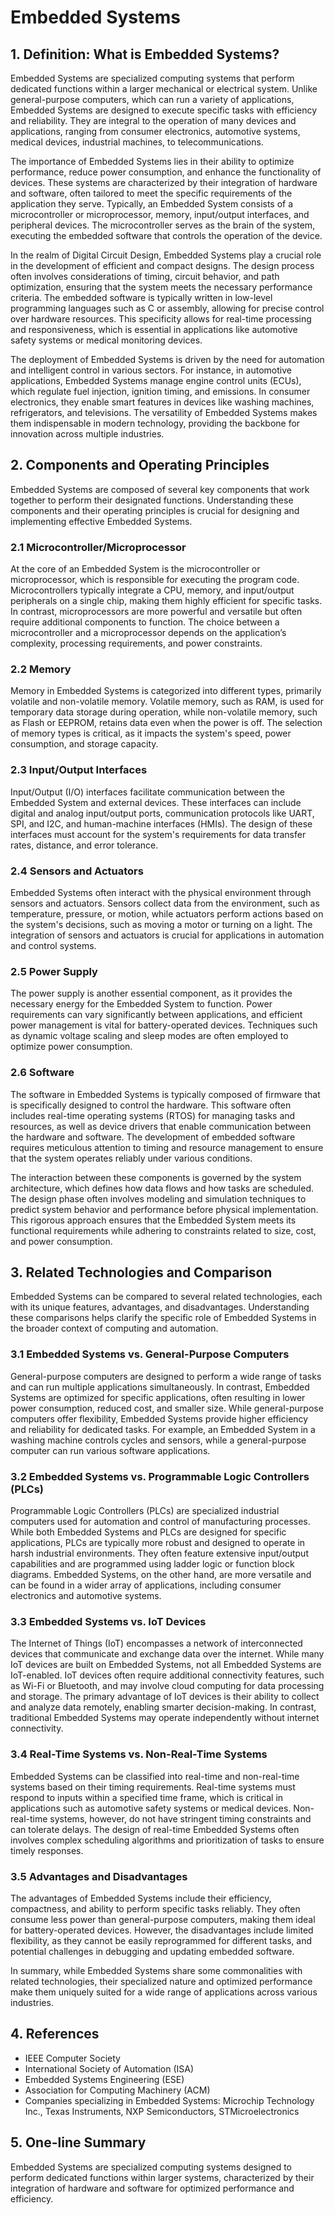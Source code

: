 # Embedded Systems

## 1. Definition: What is **Embedded Systems**?
Embedded Systems are specialized computing systems that perform dedicated functions within a larger mechanical or electrical system. Unlike general-purpose computers, which can run a variety of applications, Embedded Systems are designed to execute specific tasks with efficiency and reliability. They are integral to the operation of many devices and applications, ranging from consumer electronics, automotive systems, medical devices, industrial machines, to telecommunications.

The importance of Embedded Systems lies in their ability to optimize performance, reduce power consumption, and enhance the functionality of devices. These systems are characterized by their integration of hardware and software, often tailored to meet the specific requirements of the application they serve. Typically, an Embedded System consists of a microcontroller or microprocessor, memory, input/output interfaces, and peripheral devices. The microcontroller serves as the brain of the system, executing the embedded software that controls the operation of the device.

In the realm of Digital Circuit Design, Embedded Systems play a crucial role in the development of efficient and compact designs. The design process often involves considerations of timing, circuit behavior, and path optimization, ensuring that the system meets the necessary performance criteria. The embedded software is typically written in low-level programming languages such as C or assembly, allowing for precise control over hardware resources. This specificity allows for real-time processing and responsiveness, which is essential in applications like automotive safety systems or medical monitoring devices.

The deployment of Embedded Systems is driven by the need for automation and intelligent control in various sectors. For instance, in automotive applications, Embedded Systems manage engine control units (ECUs), which regulate fuel injection, ignition timing, and emissions. In consumer electronics, they enable smart features in devices like washing machines, refrigerators, and televisions. The versatility of Embedded Systems makes them indispensable in modern technology, providing the backbone for innovation across multiple industries.

## 2. Components and Operating Principles
Embedded Systems are composed of several key components that work together to perform their designated functions. Understanding these components and their operating principles is crucial for designing and implementing effective Embedded Systems.

### 2.1 Microcontroller/Microprocessor
At the core of an Embedded System is the microcontroller or microprocessor, which is responsible for executing the program code. Microcontrollers typically integrate a CPU, memory, and input/output peripherals on a single chip, making them highly efficient for specific tasks. In contrast, microprocessors are more powerful and versatile but often require additional components to function. The choice between a microcontroller and a microprocessor depends on the application’s complexity, processing requirements, and power constraints.

### 2.2 Memory
Memory in Embedded Systems is categorized into different types, primarily volatile and non-volatile memory. Volatile memory, such as RAM, is used for temporary data storage during operation, while non-volatile memory, such as Flash or EEPROM, retains data even when the power is off. The selection of memory types is critical, as it impacts the system's speed, power consumption, and storage capacity.

### 2.3 Input/Output Interfaces
Input/Output (I/O) interfaces facilitate communication between the Embedded System and external devices. These interfaces can include digital and analog input/output ports, communication protocols like UART, SPI, and I2C, and human-machine interfaces (HMIs). The design of these interfaces must account for the system's requirements for data transfer rates, distance, and error tolerance.

### 2.4 Sensors and Actuators
Embedded Systems often interact with the physical environment through sensors and actuators. Sensors collect data from the environment, such as temperature, pressure, or motion, while actuators perform actions based on the system's decisions, such as moving a motor or turning on a light. The integration of sensors and actuators is crucial for applications in automation and control systems.

### 2.5 Power Supply
The power supply is another essential component, as it provides the necessary energy for the Embedded System to function. Power requirements can vary significantly between applications, and efficient power management is vital for battery-operated devices. Techniques such as dynamic voltage scaling and sleep modes are often employed to optimize power consumption.

### 2.6 Software
The software in Embedded Systems is typically composed of firmware that is specifically designed to control the hardware. This software often includes real-time operating systems (RTOS) for managing tasks and resources, as well as device drivers that enable communication between the hardware and software. The development of embedded software requires meticulous attention to timing and resource management to ensure that the system operates reliably under various conditions.

The interaction between these components is governed by the system architecture, which defines how data flows and how tasks are scheduled. The design phase often involves modeling and simulation techniques to predict system behavior and performance before physical implementation. This rigorous approach ensures that the Embedded System meets its functional requirements while adhering to constraints related to size, cost, and power consumption.

## 3. Related Technologies and Comparison
Embedded Systems can be compared to several related technologies, each with its unique features, advantages, and disadvantages. Understanding these comparisons helps clarify the specific role of Embedded Systems in the broader context of computing and automation.

### 3.1 Embedded Systems vs. General-Purpose Computers
General-purpose computers are designed to perform a wide range of tasks and can run multiple applications simultaneously. In contrast, Embedded Systems are optimized for specific applications, often resulting in lower power consumption, reduced cost, and smaller size. While general-purpose computers offer flexibility, Embedded Systems provide higher efficiency and reliability for dedicated tasks. For example, an Embedded System in a washing machine controls cycles and sensors, while a general-purpose computer can run various software applications.

### 3.2 Embedded Systems vs. Programmable Logic Controllers (PLCs)
Programmable Logic Controllers (PLCs) are specialized industrial computers used for automation and control of manufacturing processes. While both Embedded Systems and PLCs are designed for specific applications, PLCs are typically more robust and designed to operate in harsh industrial environments. They often feature extensive input/output capabilities and are programmed using ladder logic or function block diagrams. Embedded Systems, on the other hand, are more versatile and can be found in a wider array of applications, including consumer electronics and automotive systems.

### 3.3 Embedded Systems vs. IoT Devices
The Internet of Things (IoT) encompasses a network of interconnected devices that communicate and exchange data over the internet. While many IoT devices are built on Embedded Systems, not all Embedded Systems are IoT-enabled. IoT devices often require additional connectivity features, such as Wi-Fi or Bluetooth, and may involve cloud computing for data processing and storage. The primary advantage of IoT devices is their ability to collect and analyze data remotely, enabling smarter decision-making. In contrast, traditional Embedded Systems may operate independently without internet connectivity.

### 3.4 Real-Time Systems vs. Non-Real-Time Systems
Embedded Systems can be classified into real-time and non-real-time systems based on their timing requirements. Real-time systems must respond to inputs within a specified time frame, which is critical in applications such as automotive safety systems or medical devices. Non-real-time systems, however, do not have stringent timing constraints and can tolerate delays. The design of real-time Embedded Systems often involves complex scheduling algorithms and prioritization of tasks to ensure timely responses.

### 3.5 Advantages and Disadvantages
The advantages of Embedded Systems include their efficiency, compactness, and ability to perform specific tasks reliably. They often consume less power than general-purpose computers, making them ideal for battery-operated devices. However, the disadvantages include limited flexibility, as they cannot be easily reprogrammed for different tasks, and potential challenges in debugging and updating embedded software.

In summary, while Embedded Systems share some commonalities with related technologies, their specialized nature and optimized performance make them uniquely suited for a wide range of applications across various industries.

## 4. References
- IEEE Computer Society
- International Society of Automation (ISA)
- Embedded Systems Engineering (ESE)
- Association for Computing Machinery (ACM)
- Companies specializing in Embedded Systems: Microchip Technology Inc., Texas Instruments, NXP Semiconductors, STMicroelectronics

## 5. One-line Summary
Embedded Systems are specialized computing systems designed to perform dedicated functions within larger systems, characterized by their integration of hardware and software for optimized performance and efficiency.